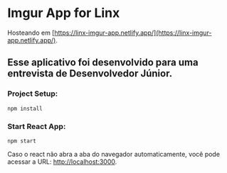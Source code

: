 # Imgur App for Linx
Hosteando em [https://linx-imgur-app.netlify.app/](https://linx-imgur-app.netlify.app/).
## Esse aplicativo foi desenvolvido para uma entrevista de Desenvolvedor Júnior.

### Project Setup:
```
npm install
```

### Start React App: 
```
npm start
```

Caso o react não abra a aba do navegador automaticamente, você pode acessar a URL: [http://localhost:3000](http://localhost:3000).